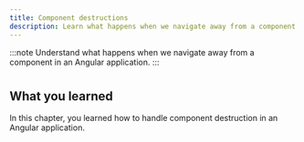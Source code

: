 ```yaml
---
title: Component destructions
description: Learn what happens when we navigate away from a component in an Angular application.
---
```


:::note
Understand what happens when we navigate away from a component in an Angular application.
:::

#

## What you learned

In this chapter, you learned how to handle component destruction in an Angular application.
